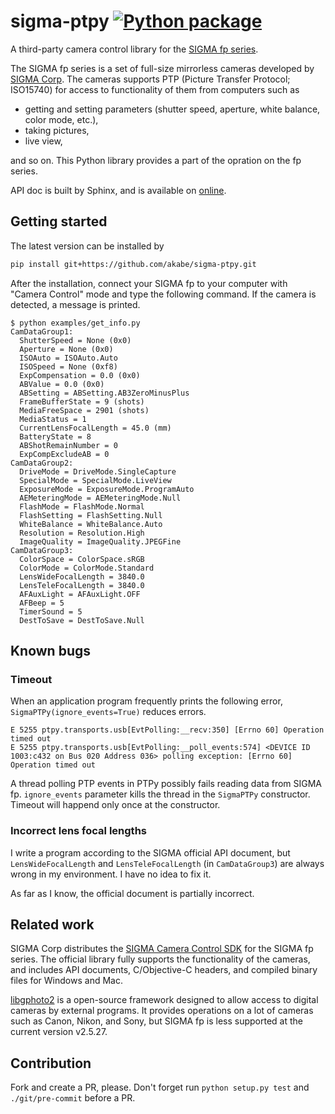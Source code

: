 # sigma-ptpy [![Python package](https://github.com/akabe/sigma-ptpy/actions/workflows/test.yaml/badge.svg)](https://github.com/akabe/sigma-ptpy/actions/workflows/test.yaml)

A third-party camera control library for the [SIGMA fp series](https://www.sigma-global.com/en/cameras/fp/).

The SIGMA fp series is a set of full-size mirrorless cameras developed by [SIGMA Corp](https://www.sigma-global.com/en/).
The cameras supports PTP (Picture Transfer Protocol; ISO15740) for access to functionality of them
from computers such as

- getting and setting parameters (shutter speed, aperture, white balance, color mode, etc.),
- taking pictures,
- live view,

and so on. This Python library provides a part of the opration on the fp series.

API doc is built by Sphinx, and is available on [online](https://akabe.github.io/sigma-ptpy/index.html).

## Getting started

The latest version can be installed by

```sh
pip install git+https://github.com/akabe/sigma-ptpy.git
```

After the installation, connect your SIGMA fp to your computer with "Camera Control" mode and
type the following command. If the camera is detected, a message is printed.

```console
$ python examples/get_info.py
CamDataGroup1:
  ShutterSpeed = None (0x0)
  Aperture = None (0x0)
  ISOAuto = ISOAuto.Auto
  ISOSpeed = None (0xf8)
  ExpCompensation = 0.0 (0x0)
  ABValue = 0.0 (0x0)
  ABSetting = ABSetting.AB3ZeroMinusPlus
  FrameBufferState = 9 (shots)
  MediaFreeSpace = 2901 (shots)
  MediaStatus = 1
  CurrentLensFocalLength = 45.0 (mm)
  BatteryState = 8
  ABShotRemainNumber = 0
  ExpCompExcludeAB = 0
CamDataGroup2:
  DriveMode = DriveMode.SingleCapture
  SpecialMode = SpecialMode.LiveView
  ExposureMode = ExposureMode.ProgramAuto
  AEMeteringMode = AEMeteringMode.Null
  FlashMode = FlashMode.Normal
  FlashSetting = FlashSetting.Null
  WhiteBalance = WhiteBalance.Auto
  Resolution = Resolution.High
  ImageQuality = ImageQuality.JPEGFine
CamDataGroup3:
  ColorSpace = ColorSpace.sRGB
  ColorMode = ColorMode.Standard
  LensWideFocalLength = 3840.0
  LensTeleFocalLength = 3840.0
  AFAuxLight = AFAuxLight.OFF
  AFBeep = 5
  TimerSound = 5
  DestToSave = DestToSave.Null
```

## Known bugs

### Timeout

When an application program frequently prints the following error, `SigmaPTPy(ignore_events=True)` reduces errors.

```
E 5255 ptpy.transports.usb[EvtPolling:__recv:350] [Errno 60] Operation timed out
E 5255 ptpy.transports.usb[EvtPolling:__poll_events:574] <DEVICE ID 1003:c432 on Bus 020 Address 036> polling exception: [Errno 60] Operation timed out
```

A thread polling PTP events in PTPy possibly fails reading data from SIGMA fp.
`ignore_events` parameter kills the thread in the `SigmaPTPy` constructor.
Timeout will happend only once at the constructor.

### Incorrect lens focal lengths

I write a program according to the SIGMA official API document, but
`LensWideFocalLength` and `LensTeleFocalLength`  (in `CamDataGroup3`) are always wrong in my environment.
I have no idea to fix it.

As far as I know, the official document is partially incorrect.

## Related work

SIGMA Corp distributes the [SIGMA Camera Control SDK](https://www.sigma-global.com/en/news/2020/07/02/10916/) for the SIGMA fp series. The official library fully supports the functionality of the cameras, and includes API documents, C/Objective-C headers, and compiled binary files for Windows and Mac.

[libgphoto2](http://www.gphoto.org/) is a open-source framework designed to allow access to digital cameras by external programs. It provides operations on a lot of cameras such as Canon, Nikon, and Sony, but SIGMA fp is less supported at the current version v2.5.27.

## Contribution

Fork and create a PR, please.
Don't forget run `python setup.py test` and `./git/pre-commit` before a PR.
